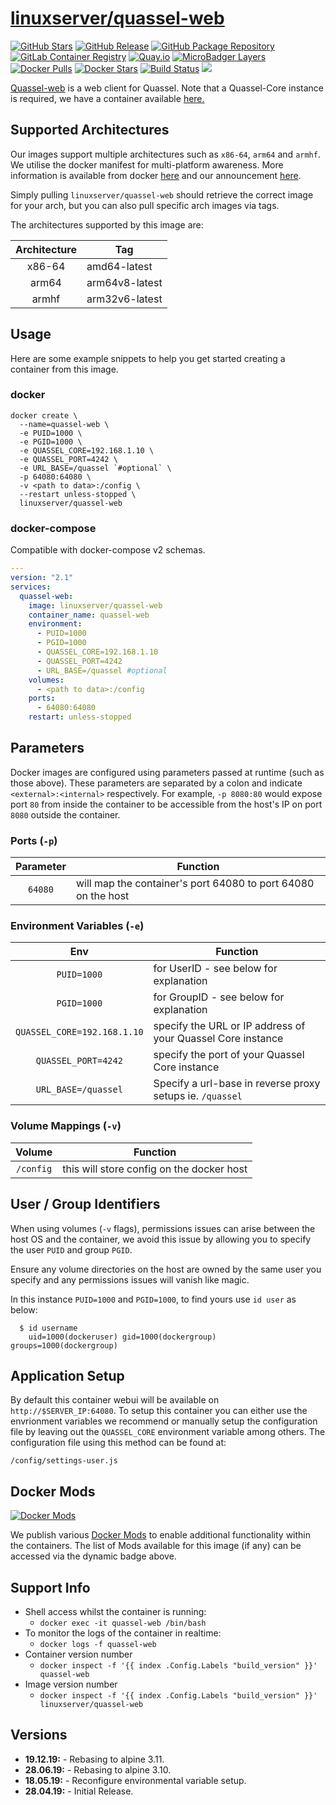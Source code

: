 # [linuxserver/quassel-web](https://github.com/linuxserver/docker-quassel-web)

[![GitHub Stars](https://img.shields.io/github/stars/linuxserver/docker-quassel-web.svg?style=flat-square&color=E68523&logo=github&logoColor=FFFFFF)](https://github.com/linuxserver/docker-quassel-web)
[![GitHub Release](https://img.shields.io/github/release/linuxserver/docker-quassel-web.svg?style=flat-square&color=E68523&logo=github&logoColor=FFFFFF)](https://github.com/linuxserver/docker-quassel-web/releases)
[![GitHub Package Repository](https://img.shields.io/static/v1.svg?style=flat-square&color=E68523&label=linuxserver.io&message=GitHub%20Package&logo=github&logoColor=FFFFFF)](https://github.com/linuxserver/docker-quassel-web/packages)
[![GitLab Container Registry](https://img.shields.io/static/v1.svg?style=flat-square&color=E68523&label=linuxserver.io&message=GitLab%20Registry&logo=gitlab&logoColor=FFFFFF)](https://gitlab.com/Linuxserver.io/docker-quassel-web/container_registry)
[![Quay.io](https://img.shields.io/static/v1.svg?style=flat-square&color=E68523&label=linuxserver.io&message=Quay.io)](https://quay.io/repository/linuxserver.io/quassel-web)
[![MicroBadger Layers](https://img.shields.io/microbadger/layers/linuxserver/quassel-web.svg?style=flat-square&color=E68523)](https://microbadger.com/images/linuxserver/quassel-web "Get your own version badge on microbadger.com")
[![Docker Pulls](https://img.shields.io/docker/pulls/linuxserver/quassel-web.svg?style=flat-square&color=E68523&label=pulls&logo=docker&logoColor=FFFFFF)](https://hub.docker.com/r/linuxserver/quassel-web)
[![Docker Stars](https://img.shields.io/docker/stars/linuxserver/quassel-web.svg?style=flat-square&color=E68523&label=stars&logo=docker&logoColor=FFFFFF)](https://hub.docker.com/r/linuxserver/quassel-web)
[![Build Status](https://ci.linuxserver.io/view/all/job/Docker-Pipeline-Builders/job/docker-quassel-web/job/master/badge/icon?style=flat-square)](https://ci.linuxserver.io/job/Docker-Pipeline-Builders/job/docker-quassel-web/job/master/)
[![](https://lsio-ci.ams3.digitaloceanspaces.com/linuxserver/quassel-web/latest/badge.svg)](https://lsio-ci.ams3.digitaloceanspaces.com/linuxserver/quassel-web/latest/index.html)

[Quassel-web](https://github.com/magne4000/quassel-webserver) is a web client for Quassel.  Note that a Quassel-Core instance is required, we have a container available [here.](https://hub.docker.com/r/linuxserver/quassel-core/) 


## Supported Architectures

Our images support multiple architectures such as `x86-64`, `arm64` and `armhf`. We utilise the docker manifest for multi-platform awareness. More information is available from docker [here](https://github.com/docker/distribution/blob/master/docs/spec/manifest-v2-2.md#manifest-list) and our announcement [here](https://blog.linuxserver.io/2019/02/21/the-lsio-pipeline-project/).

Simply pulling `linuxserver/quassel-web` should retrieve the correct image for your arch, but you can also pull specific arch images via tags.

The architectures supported by this image are:

| Architecture | Tag |
| :----: | --- |
| x86-64 | amd64-latest |
| arm64 | arm64v8-latest |
| armhf | arm32v6-latest |


## Usage

Here are some example snippets to help you get started creating a container from this image.

### docker

```
docker create \
  --name=quassel-web \
  -e PUID=1000 \
  -e PGID=1000 \
  -e QUASSEL_CORE=192.168.1.10 \
  -e QUASSEL_PORT=4242 \
  -e URL_BASE=/quassel `#optional` \
  -p 64080:64080 \
  -v <path to data>:/config \
  --restart unless-stopped \
  linuxserver/quassel-web
```


### docker-compose

Compatible with docker-compose v2 schemas.

```yaml
---
version: "2.1"
services:
  quassel-web:
    image: linuxserver/quassel-web
    container_name: quassel-web
    environment:
      - PUID=1000
      - PGID=1000
      - QUASSEL_CORE=192.168.1.10
      - QUASSEL_PORT=4242
      - URL_BASE=/quassel #optional
    volumes:
      - <path to data>:/config
    ports:
      - 64080:64080
    restart: unless-stopped
```

## Parameters

Docker images are configured using parameters passed at runtime (such as those above). These parameters are separated by a colon and indicate `<external>:<internal>` respectively. For example, `-p 8080:80` would expose port `80` from inside the container to be accessible from the host's IP on port `8080` outside the container.

### Ports (`-p`)

| Parameter | Function |
| :----: | --- |
| `64080` | will map the container's port 64080 to port 64080 on the host |


### Environment Variables (`-e`)

| Env | Function |
| :----: | --- |
| `PUID=1000` | for UserID - see below for explanation |
| `PGID=1000` | for GroupID - see below for explanation |
| `QUASSEL_CORE=192.168.1.10` | specify the URL or IP address of your Quassel Core instance |
| `QUASSEL_PORT=4242` | specify the port of your Quassel Core instance |
| `URL_BASE=/quassel` | Specify a url-base in reverse proxy setups ie. `/quassel` |

### Volume Mappings (`-v`)

| Volume | Function |
| :----: | --- |
| `/config` | this will store config on the docker host |




## User / Group Identifiers

When using volumes (`-v` flags), permissions issues can arise between the host OS and the container, we avoid this issue by allowing you to specify the user `PUID` and group `PGID`.

Ensure any volume directories on the host are owned by the same user you specify and any permissions issues will vanish like magic.

In this instance `PUID=1000` and `PGID=1000`, to find yours use `id user` as below:

```
  $ id username
    uid=1000(dockeruser) gid=1000(dockergroup) groups=1000(dockergroup)
```

## Application Setup

By default this container webui will be available on `http://$SERVER_IP:64080`. To setup this container you can either use the envrionment variables we recommend or manually setup the configuration file by leaving out the `QUASSEL_CORE` environment variable among others. 
The configuration file using this method can be found at:
```
/config/settings-user.js
```


## Docker Mods
[![Docker Mods](https://img.shields.io/badge/dynamic/yaml?style=for-the-badge&color=E68523&label=mods&query=%24.mods%5B%27quassel-web%27%5D.mod_count&url=https%3A%2F%2Fraw.githubusercontent.com%2Flinuxserver%2Fdocker-mods%2Fmaster%2Fmod-list.yml)](https://mods.linuxserver.io/?mod=quassel-web "view available mods for this container.")

We publish various [Docker Mods](https://github.com/linuxserver/docker-mods) to enable additional functionality within the containers. The list of Mods available for this image (if any) can be accessed via the dynamic badge above.


## Support Info

* Shell access whilst the container is running:
  * `docker exec -it quassel-web /bin/bash`
* To monitor the logs of the container in realtime:
  * `docker logs -f quassel-web`
* Container version number
  * `docker inspect -f '{{ index .Config.Labels "build_version" }}' quassel-web`
* Image version number
  * `docker inspect -f '{{ index .Config.Labels "build_version" }}' linuxserver/quassel-web`

## Versions

* **19.12.19:** - Rebasing to alpine 3.11.
* **28.06.19:** - Rebasing to alpine 3.10.
* **18.05.19:** - Reconfigure environmental variable setup.
* **28.04.19:** - Initial Release.
